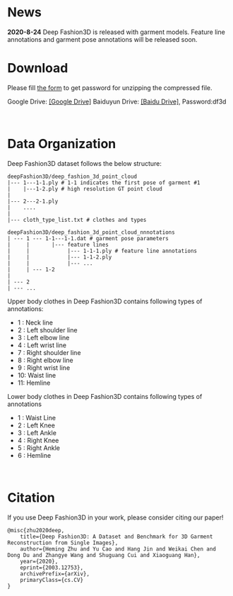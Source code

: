 # News
**2020-8-24** Deep Fashion3D is released with garment models. Feature line annotations and garment pose annotations will be released soon.
<br>

# Download
Please fill [the form](https://forms.gle/1SMrPHCyS3m7pkXM6) to get password for unzipping the compressed file.

Google Drive: [[Google Drive]](https://drive.google.com/drive/folders/1JWkrjoJk7ATBhtanNm6aUOhFswRYD1WP?usp=sharing)
Baiduyun Drive: [[Baidu Drive]](https://pan.baidu.com/s/1MyPj02eMqSFOSlDRPc9ufg), Password:df3d

<br>

# Data Organization
Deep Fashion3D dataset follows the below structure:
```
deepFashion3D/deep_fashion_3d_point_cloud
|--- 1---1-1.ply # 1-1 indicates the first pose of garment #1
|    |---1-2.ply # high resolution GT point cloud
|
|--- 2---2-1.ply
|    ....
|
|--- cloth_type_list.txt # clothes and types

deepFashion3D/deep_fashion_3d_point_cloud_nnnotations
| --- 1 --- 1-1---1-1.dat # garment pose parameters
|     |       |--- feature lines         
|     |            |--- 1-1-1.ply # feature line annotations
|     |            |--- 1-1-2.ply
|     |            |--- ...
|     | --- 1-2
|
| --- 2
| --- ...
```
Upper body clothes in Deep Fashion3D contains following types of annotations:
- 1 : Neck line
- 2 : Left shoulder line
- 3 : Left elbow line
- 4 : Left wrist line
- 7 : Right shoulder line
- 8 : Right elbow line
- 9 : Right wrist line
- 10: Waist line
- 11: Hemline

Lower body clothes in Deep Fashion3D contains following types of annotations
- 1 : Waist Line
- 2 : Left Knee
- 3 : Left Ankle
- 4 : Right Knee
- 5 : Right Ankle
- 6 : Hemline 


<br>

# Citation
If you use Deep Fashion3D in your work, please consider citing our paper! 
``` 
@misc{zhu2020deep,
    title={Deep Fashion3D: A Dataset and Benchmark for 3D Garment Reconstruction from Single Images},
    author={Heming Zhu and Yu Cao and Hang Jin and Weikai Chen and Dong Du and Zhangye Wang and Shuguang Cui and Xiaoguang Han},
    year={2020},
    eprint={2003.12753},
    archivePrefix={arXiv},
    primaryClass={cs.CV}
}

```

